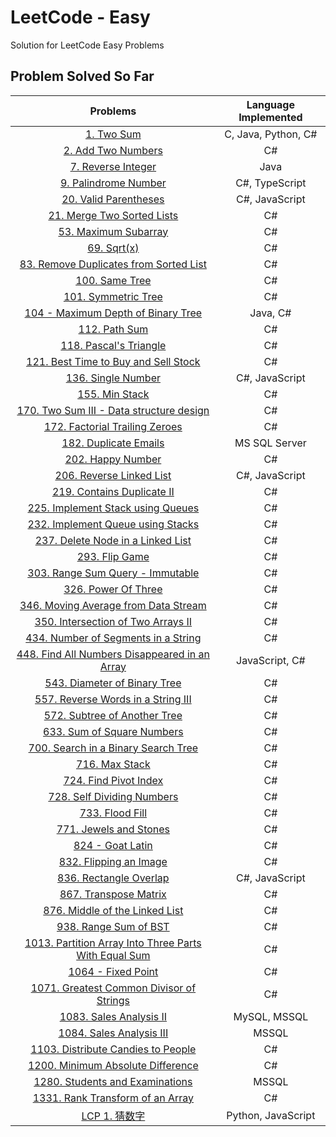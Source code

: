 # LeetCode - Easy

Solution for LeetCode Easy Problems

## Problem Solved So Far

|                                                                  Problems                                                                  | Language Implemented |
| :----------------------------------------------------------------------------------------------------------------------------------------: | :------------------: |
|                                            [1. Two Sum](https://leetcode.com/problems/two-sum/)                                            | C, Java, Python, C#  |
|                                  [2. Add Two Numbers](https://leetcode-cn.com/problems/add-two-numbers/)                                   |          C#          |
|                                  [7. Reverse Integer](https://leetcode-cn.com/problems/reverse-integer/)                                   |         Java         |
|                                [9. Palindrome Number](https://leetcode-cn.com/problems/palindrome-number/)                                 |    C#, TypeScript    |
|                                [20. Valid Parentheses](https://leetcode-cn.com/problems/valid-parentheses/)                                |    C#, JavaScript    |
|                           [21. Merge Two Sorted Lists](https://leetcode-cn.com/problems/merge-two-sorted-lists/)                           |          C#          |
|                                 [53. Maximum Subarray](https://leetcode-cn.com/problems/maximum-subarray/)                                 |          C#          |
|                                           [69. Sqrt(x)](https://leetcode-cn.com/problems/sqrtx/)                                           |          C#          |
|               [83. Remove Duplicates from Sorted List](https://leetcode-cn.com/problems/remove-duplicates-from-sorted-list/)               |          C#          |
|                                       [100. Same Tree](https://leetcode-cn.com/problems/same-tree/)                                        |          C#          |
|                                  [101. Symmetric Tree](https://leetcode-cn.com/problems/symmetric-tree/)                                   |          C#          |
|                      [104 - Maximum Depth of Binary Tree](https://leetcode.com/problems/maximum-depth-of-binary-tree)                      |       Java, C#       |
|                                        [112. Path Sum](https://leetcode-cn.com/problems/path-sum/)                                         |          C#          |
|                                [118. Pascal's Triangle](https://leetcode-cn.com/problems/pascals-triangle/)                                |          C#          |
|                 [121. Best Time to Buy and Sell Stock](https://leetcode-cn.com/problems/best-time-to-buy-and-sell-stock/)                  |          C#          |
|                                   [136. Single Number](https://leetcode-cn.com/problems/single-number/)                                    |    C#, JavaScript    |
|                                       [155. Min Stack](https://leetcode-cn.com/problems/min-stack/)                                        |          C#          |
|              [170. Two Sum III - Data structure design](https://leetcode-cn.com/problems/two-sum-iii-data-structure-design/)               |          C#          |
|                       [172. Factorial Trailing Zeroes](https://leetcode-cn.com/problems/factorial-trailing-zeroes/)                        |          C#          |
|                                [182. Duplicate Emails](https://leetcode-cn.com/problems/duplicate-emails/)                                 |    MS SQL Server     |
|                              [202. Happy Number](https://leetcode-cn.com/problems/happy-number/submissions/)                               |          C#          |
|                             [206. Reverse Linked List](https://leetcode-cn.com/problems/reverse-linked-list/)                              |    C#, JavaScript    |
|                           [219. Contains Duplicate II](https://leetcode-cn.com/problems/contains-duplicate-ii/)                            |          C#          |
|                    [225. Implement Stack using Queues](https://leetcode-cn.com/problems/implement-stack-using-queues/)                     |          C#          |
|                    [232. Implement Queue using Stacks](https://leetcode-cn.com/problems/implement-queue-using-stacks/)                     |          C#          |
|                    [237. Delete Node in a Linked List](https://leetcode-cn.com/problems/delete-node-in-a-linked-list/)                     |          C#          |
|                                       [293. Flip Game](https://leetcode-cn.com/problems/flip-game/)                                        |          C#          |
|                      [303. Range Sum Query - Immutable](https://leetcode-cn.com/problems/range-sum-query-immutable/)                       |          C#          |
|                                  [326. Power Of Three](https://leetcode-cn.com/problems/power-of-three/)                                   |          C#          |
|                 [346. Moving Average from Data Stream](https://leetcode-cn.com/problems/moving-average-from-data-stream/)                  |          C#          |
|                   [350. Intersection of Two Arrays II](https://leetcode-cn.com/problems/intersection-of-two-arrays-ii/)                    |          C#          |
|                  [434. Number of Segments in a String](https://leetcode-cn.com/problems/number-of-segments-in-a-string/)                   |          C#          |
|        [448. Find All Numbers Disappeared in an Array](https://leetcode-cn.com/problems/find-all-numbers-disappeared-in-an-array/)         |    JavaScript, C#    |
|                         [543. Diameter of Binary Tree](https://leetcode-cn.com/problems/diameter-of-binary-tree/)                          |          C#          |
|                   [557. Reverse Words in a String III](https://leetcode-cn.com/problems/reverse-words-in-a-string-iii/)                    |          C#          |
|                         [572. Subtree of Another Tree](https://leetcode-cn.com/problems/subtree-of-another-tree/)                          |          C#          |
|                           [633. Sum of Square Numbers](https://leetcode-cn.com/problems/sum-of-square-numbers/)                            |          C#          |
|                  [700. Search in a Binary Search Tree](https://leetcode-cn.com/problems/search-in-a-binary-search-tree/)                   |          C#          |
|                                       [716. Max Stack](https://leetcode-cn.com/problems/max-stack/)                                        |          C#          |
|                                [724. Find Pivot Index](https://leetcode-cn.com/problems/find-pivot-index/)                                 |          C#          |
|                           [728. Self Dividing Numbers](https://leetcode-cn.com/problems/self-dividing-numbers/)                            |          C#          |
|                                [733. Flood Fill](https://leetcode-cn.com/problems/flood-fill/submissions/)                                 |          C#          |
|                               [771. Jewels and Stones](https://leetcode-cn.com/problems/jewels-and-stones/)                                |          C#          |
|                                      [824 - Goat Latin](https://leetcode-cn.com/problems/goat-latin/)                                      |          C#          |
|                               [832. Flipping an Image](https://leetcode-cn.com/problems/flipping-an-image/)                                |          C#          |
|                               [836. Rectangle Overlap](https://leetcode-cn.com/problems/rectangle-overlap/)                                |    C#, JavaScript    |
|                                [867. Transpose Matrix](https://leetcode-cn.com/problems/transpose-matrix/)                                 |          C#          |
|                       [876. Middle of the Linked List](https://leetcode-cn.com/problems/middle-of-the-linked-list/)                        |          C#          |
|                                [938. Range Sum of BST](https://leetcode-cn.com/problems/range-sum-of-bst/)                                 |          C#          |
| [1013. Partition Array Into Three Parts With Equal Sum](https://leetcode-cn.com/problems/partition-array-into-three-parts-with-equal-sum/) |          C#          |
|                                    [1064 - Fixed Point](https://leetcode-cn.com/problems/fixed-point/)                                     |          C#          |
|              [1071. Greatest Common Divisor of Strings](https://leetcode-cn.com/problems/greatest-common-divisor-of-strings/)              |          C#          |
|                               [1083. Sales Analysis II](https://leetcode-cn.com/problems/sales-analysis-ii/)                               |     MySQL, MSSQL     |
|                              [1084. Sales Analysis III](https://leetcode-cn.com/problems/sales-analysis-iii/)                              |        MSSQL         |
|                    [1103. Distribute Candies to People](https://leetcode-cn.com/problems/distribute-candies-to-people/)                    |          C#          |
|                     [1200. Minimum Absolute Difference](https://leetcode-cn.com/problems/minimum-absolute-difference/)                     |          C#          |
|                       [1280. Students and Examinations](https://leetcode-cn.com/problems/students-and-examinations/)                       |        MSSQL         |
|                      [1331. Rank Transform of an Array](https://leetcode-cn.com/problems/rank-transform-of-an-array/)                      |          C#          |
|                                      [LCP 1. 猜数字](https://leetcode-cn.com/problems/guess-numbers/)                                      |  Python, JavaScript  |
